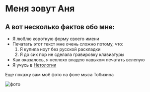 # Меня зовут Аня

## А вот несколько фактов обо мне:
- Я люблю короткую форму своего имени
- Печатать этот текст мне очень сложно потому, что:
  1. Я купила ноут без русской раскладки
  2. Я до сих пор не сделала гравировку клавиатуры
- Как оказалось, я неплохо владею навыком печатать вслепую
- Я учусь в [Нетологии](https://netology.ru/)
  
Еще покажу вам моё фото на фоне мыса Тобизина 


![фото](https://sun9-27.userapi.com/impg/i8nB1vc1W-luLOdZD7LGDPDAhvXFfeKuXRWG7g/rvuJun9vFQs.jpg?size=887x1080&quality=96&sign=7fcfeaba89832c7bd498bb7be2c8c8eb&type=album)

